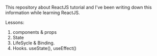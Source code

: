 This repository about ReactJS tutorial and I've been writing down this information while learning ReactJS.

Lessons:
1. components & props
2. State
3. LifeSycle & Binding.
4. Hooks. useState(), useEffect()

